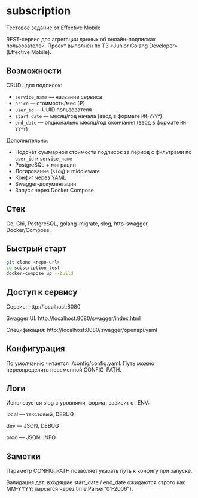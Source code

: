 # subscription
Тестовое задание от Effective Mobile

REST-сервис для агрегации данных об онлайн-подписках пользователей. Проект выполнен по ТЗ «Junior Golang Developer» (Effective Mobile).

## Возможности
CRUDL для подписок:
- `service_name` — название сервиса
- `price` — стоимость/мес (₽)
- `user_id` — UUID пользователя
- `start_date` — месяц/год начала (ввод в формате `MM-YYYY`)
- `end_date` — опционально месяц/год окончания (ввод в формате `MM-YYYY`)

Дополнительно:
- Подсчёт суммарной стоимости подписок за период с фильтрами по `user_id` и `service_name`
- PostgreSQL + миграции
- Логирование (`slog`) и middleware
- Конфиг через YAML
- Swagger-документация
- Запуск через Docker Compose

## Стек
Go, Chi, PostgreSQL, golang-migrate, slog, http-swagger, Docker/Compose.

## Быстрый старт
```bash
git clone <repo-url>
cd subscription_test
docker-compose up --build
```

## Доступ к сервису
Сервис: http://localhost:8080

Swagger UI: http://localhost:8080/swagger/index.html

Спецификация: http://localhost:8080/swagger/openapi.yaml

## Конфигурация
По умолчанию читается ./config/config.yaml.
Путь можно переопределить переменной CONFIG_PATH.

## Логи
Используется slog с уровнями, формат зависит от ENV:

local — текстовый, DEBUG

dev — JSON, DEBUG

prod — JSON, INFO

## Заметки
Параметр CONFIG_PATH позволяет указать путь к конфигу при запуске.

Валидация дат: входящие start_date / end_date ожидаются строго как MM-YYYY; парсятся через time.Parse("01-2006").
